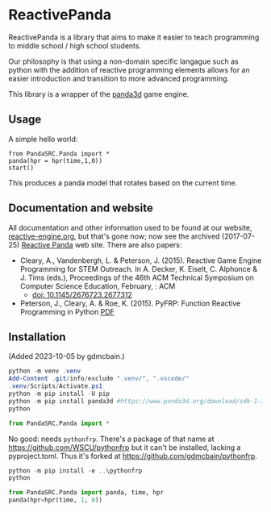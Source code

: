 # ReactivePanda

ReactivePanda is a library that aims to make it easier to teach programming to middle school / high school students.

Our philosophy is that using a non-domain specific langague such as python with the addition of reactive programming elements allows for an easier introduction and transition to more advanced programming.

This library is a wrapper of the [panda3d](https://panda3d.org) game engine.

## Usage

A simple hello world:

    from PandaSRC.Panda import *
    panda(hpr = hpr(time,1,0))
    start()

This produces a panda model that rotates based on the current time.

## Documentation and website

All documentation and other information used to be found at our website, [reactive-engine.org](http://www.reactive-engine.org), but that's gone now; now see the archived (2017-07-25) [Reactive Panda](https://web.archive.org/web/20170725062950/http://wiki.western.edu/mcis/index.php?title=Reactive_Panda_Web_Site) web site. There are also papers:

- Cleary, A., Vandenbergh, L. & Peterson, J. (2015). Reactive Game Engine Programming for STEM Outreach. In A. Decker, K. Eiselt, C. Alphonce & J. Tims (eds.), Proceedings of the 46th ACM Technical Symposium on Computer Science Education, February, : ACM
  - [doi: 10.1145/2676723.2677312](https://doi.org/10.1145/2676723.2677312)
- Peterson, J., Cleary, A. & Roe, K. (2015). PyFRP: Function Reactive Programming in Python
  [PDF](http://www.cs.jhu.edu/~roe/pyfrp-function-reactive.pdf)

## Installation

(Added 2023-10-05 by gdmcbain.)

```PowerShell
python -m venv .venv
Add-Content .git/info/exclude ".venv/", ".vscode/"
.venv/Scripts/Activate.ps1
python -m pip install -U pip
python -m pip install panda3d #https://www.panda3d.org/download/sdk-1-10-13/
python
```

```python
from PandaSRC.Panda import *
```

No good: needs `pythonfrp`. There's a package of that name at <https://github.com/WSCU/pythonfrp> but it can't be installed, lacking a pyproject.toml. Thus it's forked at <https://github.com/gdmcbain/pythonfrp>.

```PowerShell
python -m pip install -e ..\pythonfrp
python
```

```python
from PandaSRC.Panda import panda, time, hpr
panda(hpr=hpr(time, 1, 0))
```